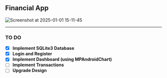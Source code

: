 ## Financial App

![Screenshot at 2025-01-01 15-11-45](https://github.com/user-attachments/assets/bb2aea0a-68d0-42a7-b4cc-8bee352c46ec)

---

### TO DO

- [x] **Implement SQLite3 Database**
- [x] **Login and Register**
- [x] **Implement Dashboard (using MPAndroidChart)**
- [ ] **Implement Transactions**
- [ ] **Upgrade Design**
